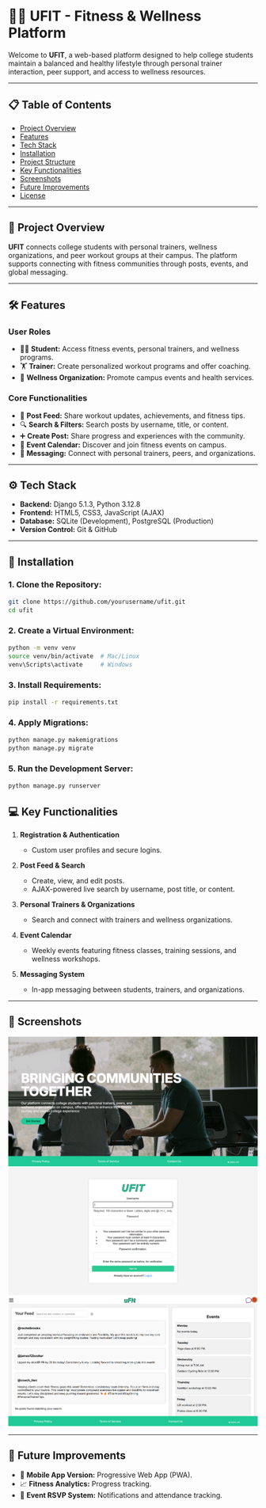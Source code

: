 # 🏋️‍♂️ UFIT - Fitness & Wellness Platform  

Welcome to **UFIT**, a web-based platform designed to help college students maintain a balanced and healthy lifestyle through personal trainer interaction, peer support, and access to wellness resources.  

---

## 📋 Table of Contents  
- [Project Overview](#project-overview)  
- [Features](#features)  
- [Tech Stack](#tech-stack)  
- [Installation](#installation)  
- [Project Structure](#project-structure)  
- [Key Functionalities](#key-functionalities)  
- [Screenshots](#screenshots)  
- [Future Improvements](#future-improvements)  
- [License](#license)  

---

## 🧭 Project Overview  

**UFIT** connects college students with personal trainers, wellness organizations, and peer workout groups at their campus. The platform supports connecting with fitness communities through posts, events, and global messaging.  

---

## 🛠️ Features  

### **User Roles**  
- 👨‍🎓 **Student:** Access fitness events, personal trainers, and wellness programs.  
- 🏋️ **Trainer:** Create personalized workout programs and offer coaching.  
- 🏥 **Wellness Organization:** Promote campus events and health services.  

### **Core Functionalities**  
- 📢 **Post Feed:** Share workout updates, achievements, and fitness tips.  
- 🔍 **Search & Filters:** Search posts by username, title, or content.  
- ➕ **Create Post:** Share progress and experiences with the community.  
- 📅 **Event Calendar:** Discover and join fitness events on campus.  
- 💬 **Messaging:** Connect with personal trainers, peers, and organizations.  

---

## ⚙️ Tech Stack  

- **Backend:** Django 5.1.3, Python 3.12.8  
- **Frontend:** HTML5, CSS3, JavaScript (AJAX)  
- **Database:** SQLite (Development), PostgreSQL (Production)  
- **Version Control:** Git & GitHub  

---

## 🚀 Installation  

### 1. Clone the Repository:  
```bash
git clone https://github.com/yourusername/ufit.git
cd ufit
```


### 2. Create a Virtual Environment:
```bash
python -m venv venv
source venv/bin/activate  # Mac/Linux
venv\Scripts\activate     # Windows
```

### 3. Install Requirements:
```bash
pip install -r requirements.txt
```

### 4. Apply Migrations:
```bash
python manage.py makemigrations
python manage.py migrate
```

### 5. Run the Development Server:
```bash
python manage.py runserver
```


## 💻 Key Functionalities  

1. **Registration & Authentication**  
   - Custom user profiles and secure logins.  

2. **Post Feed & Search**  
   - Create, view, and edit posts.  
   - AJAX-powered live search by username, post title, or content.  

3. **Personal Trainers & Organizations**  
   - Search and connect with trainers and wellness organizations.  

4. **Event Calendar**  
   - Weekly events featuring fitness classes, training sessions, and wellness workshops.  

5. **Messaging System**  
   - In-app messaging between students, trainers, and organizations.  

---

## 📸 Screenshots  
![Welcome Page](References/welcomepage.png "Welcome Page") 
![Registration Page](References/registration.png "Registration Page") 
![Home Page](References/homepage.png "Home Page") 

---

## 🔮 Future Improvements  

- 📲 **Mobile App Version:** Progressive Web App (PWA).  
- 📈 **Fitness Analytics:** Progress tracking.
- 📅 **Event RSVP System:** Notifications and attendance tracking.  

